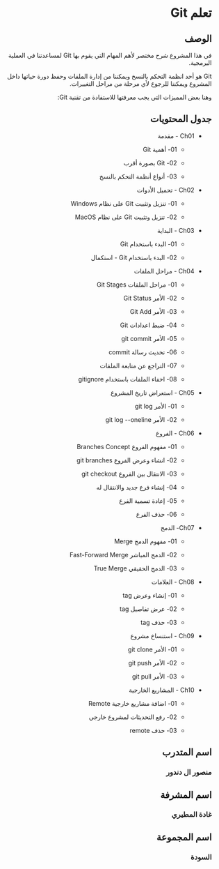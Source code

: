 <div dir ="rtl">


# تعلم Git

## الوصف 

في هذا المشروع شرح مختصر لأهم المهام التي يقوم بها  Git لمساعدتنا في العملية البرمجية.

Git هو أحد انظمة التحكم بالنسخ ويمكننا من إدارة الملفات وحفظ دورة حياتها داخل المشروع ويمكننا للرجوع لأي مرحلة من مراحل التغييرات. 

وهنا بعض المميزات التي يجب معرفتها للاستفادة من تقنية Git: 
## جدول المحتويات 


- Ch01 - مقدمة

    - 01- أهمية Git

    - 02- Git بصورة أقرب

    - 03- أنواع أنظمة التحكم بالنسخ

- Ch02 - تحميل الأدوات

    - 01- تنزيل وتثبيت Git على نظام Windows

    - 02- تنزيل وتثبيت Git على نظام MacOS

- Ch03 - البداية

    - 01- البدء باستخدام Git

    - 02- البدء باستخدام Git - استكمال


- Ch04 - مراحل الملفات

    - 01- مراحل الملفات Git Stages

    - 02- الأمر Git Status

    - 03- الأمر Git Add

    - 04- ضبط اعدادات Git


    - 05- الأمر git commit


    - 06- تحديث رسالة commit


    - 07- التراجع عن متابعة الملفات


    - 08- اخفاء الملفات باستخدام gitignore


- Ch05 - استعراض تاريخ المشروع

    - 01- الأمر git log

    - 02- الأمر git log --oneline



- Ch06 - الفروع

    - 01- مفهوم الفروع Branches Concept


    - 02- انشاء وعرض الفروع git branches


    - 03- الانتقال بين الفروع git checkout


    - 04- إنشاء فرع جديد والانتقال له


    - 05- إعادة تسمية الفرع

    - 06- حذف الفرع


- Ch07- الدمج

    - 01- مفهوم الدمج Merge


    - 02- الدمج المباشر Fast-Forward Merge


    - 03- الدمج الحقيقي True Merge



- Ch08 - العلامات

    - 01- إنشاء وعرض tag

    - 02- عرض تفاصيل tag

    - 03- حذف tag



- Ch09 - استنساخ مشروع

    - 01- الأمر git clone


    - 02- الأمر git push


    - 03- الأمر git pull



- Ch10 - المشاريع الخارجية

    - 01- اضافة مشاريع خارجية Remote



    - 02- رفع التحديثات لمشروع خارجي



    - 03- حذف remote










## اسم المتدرب 

### منصور ال دندور 

## اسم المشرفة 

### غادة المطيري

## اسم المجموعة 

### السودة


</div>  
